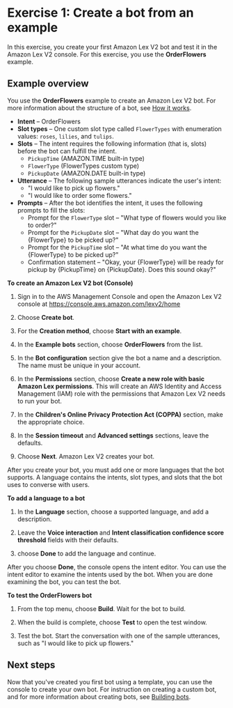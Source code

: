 # Exercise 1: Create a bot from an example<a name="exercise-1"></a>

In this exercise, you create your first Amazon Lex V2 bot and test it in the Amazon Lex V2 console\. For this exercise, you use the **OrderFlowers** example\.

## Example overview<a name="example-overview"></a>

You use the **OrderFlowers** example to create an Amazon Lex V2 bot\. For more information about the structure of a bot, see [How it works](how-it-works.md)\.
+ **Intent** – OrderFlowers
+ **Slot types** – One custom slot type called `FlowerTypes` with enumeration values: `roses`, `lilies`, and `tulips`\.
+ **Slots** – The intent requires the following information \(that is, slots\) before the bot can fulfill the intent\.
  + `PickupTime` \(AMAZON\.TIME built\-in type\)
  + `FlowerType` \(FlowerTypes custom type\)
  + `PickupDate` \(AMAZON\.DATE built\-in type\)
+ **Utterance** – The following sample utterances indicate the user's intent:
  + "I would like to pick up flowers\."
  + "I would like to order some flowers\."
+ **Prompts** – After the bot identifies the intent, it uses the following prompts to fill the slots:
  + Prompt for the `FlowerType` slot – "What type of flowers would you like to order?"
  + Prompt for the `PickupDate` slot – "What day do you want the \{FlowerType\} to be picked up?"
  + Prompt for the `PickupTime` slot – "At what time do you want the \{FlowerType\} to be picked up?"
  + Confirmation statement – "Okay, your \{FlowerType\} will be ready for pickup by \{PickupTime\} on \{PickupDate\}\. Does this sound okay?" 

**To create an Amazon Lex V2 bot \(Console\)**

1. Sign in to the AWS Management Console and open the Amazon Lex V2 console at [ https://console\.aws\.amazon\.com/lexv2/home ](https://console.aws.amazon.com/lexv2/home)

1. Choose **Create bot**\.

1. For the **Creation method**, choose **Start with an example**\.

1. In the **Example bots** section, choose **OrderFlowers** from the list\.

1. In the **Bot configuration** section give the bot a name and a description\. The name must be unique in your account\.

1. In the **Permissions** section, choose **Create a new role with basic Amazon Lex permissions**\. This will create an AWS Identity and Access Management \(IAM\) role with the permissions that Amazon Lex V2 needs to run your bot\.

1. In the **Children's Online Privacy Protection Act \(COPPA\)** section, make the appropriate choice\.

1. In the **Session timeout** and **Advanced settings** sections, leave the defaults\.

1. Choose **Next**\. Amazon Lex V2 creates your bot\.

After you create your bot, you must add one or more languages that the bot supports\. A language contains the intents, slot types, and slots that the bot uses to converse with users\.

**To add a language to a bot**

1. In the **Language** section, choose a supported language, and add a description\.

1. Leave the **Voice interaction** and **Intent classification confidence score threshold** fields with their defaults\.

1. choose **Done** to add the language and continue\.

After you choose **Done**, the console opens the intent editor\. You can use the intent editor to examine the intents used by the bot\. When you are done examining the bot, you can test the bot\.

**To test the OrderFlowers bot**

1. From the top menu, choose **Build**\. Wait for the bot to build\.

1. When the build is complete, choose **Test** to open the test window\.

1. Test the bot\. Start the conversation with one of the sample utterances, such as "I would like to pick up flowers\."

## Next steps<a name="getting-started-next-steps"></a>

Now that you've created you first bot using a template, you can use the console to create your own bot\. For instruction on creating a custom bot, and for more information about creating bots, see [Building bots](building-bots.md)\.
